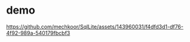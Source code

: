 # demo 


https://github.com/mechkoor/SqlLite/assets/143960031/f4dfd3d1-df76-4f92-989a-540179fbcbf3

